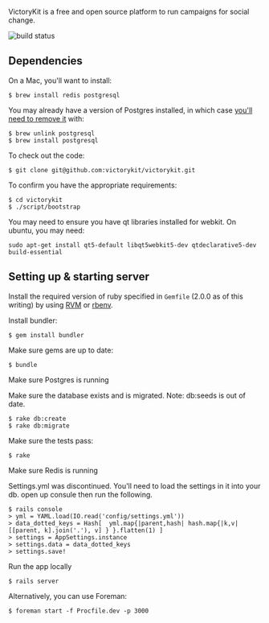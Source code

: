 VictoryKit is a free and open source platform to run campaigns for social change.

![build status](https://semaphoreapp.com/api/v1/projects/bfa043263901870e821c1a460cfb2438a2bdf4c6/4199/badge.png)


## Dependencies

On a Mac, you'll want to install:

    $ brew install redis postgresql

You may already have a version of Postgres installed, in which case [you'll need to remove it](https://gist.github.com/2471603) with:

    $ brew unlink postgresql
    $ brew install postgresql

To check out the code:

    $ git clone git@github.com:victorykit/victorykit.git

To confirm you have the appropriate requirements:

    $ cd victorykit
    $ ./script/bootstrap

You may need to ensure you have qt libraries installed for webkit.  On ubuntu, you may need:

    sudo apt-get install qt5-default libqt5webkit5-dev qtdeclarative5-dev build-essential

## Setting up & starting server

Install the required version of ruby specified in `Gemfile` (2.0.0 as of this writing)
by using [RVM](https://rvm.io/rvm/install) or [rbenv](https://github.com/sstephenson/rbenv).

Install bundler:

    $ gem install bundler

Make sure gems are up to date:

    $ bundle

Make sure Postgres is running

Make sure the database exists and is migrated. Note: db:seeds is out of date.

    $ rake db:create
    $ rake db:migrate

Make sure the tests pass:

    $ rake

Make sure Redis is running

Settings.yml was discontinued.  You'll need to load the settings in it into your db.  open up consule then run the following.

    $ rails console
    > yml = YAML.load(IO.read('config/settings.yml'))
    > data_dotted_keys = Hash[  yml.map{|parent,hash| hash.map{|k,v| [[parent, k].join('.'), v] } }.flatten(1) ]
    > settings = AppSettings.instance
    > settings.data = data_dotted_keys
    > settings.save!

Run the app locally

    $ rails server

Alternatively, you can use Foreman:

    $ foreman start -f Procfile.dev -p 3000
